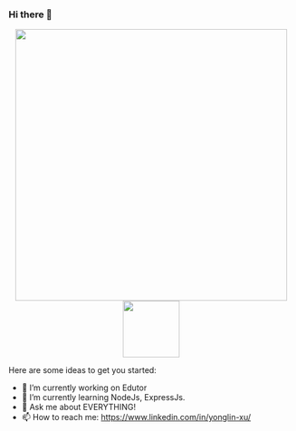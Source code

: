 ### Hi there 👋

<div id="header" align="center">
  <img src="https://media.giphy.com/media/ZeFG00TVXs54Pw4c8e/giphy.gif" width="480"/>
  <img src="https://media.giphy.com/media/M9gbBd9nbDrOTu1Mqx/giphy.gif" width="100"/>
</div>

Here are some ideas to get you started:
- 🔭 I’m currently working on Edutor
- 🌱 I’m currently learning NodeJs, ExpressJs.
- 💬 Ask me about EVERYTHING! 
- 📫 How to reach me: https://www.linkedin.com/in/yonglin-xu/

